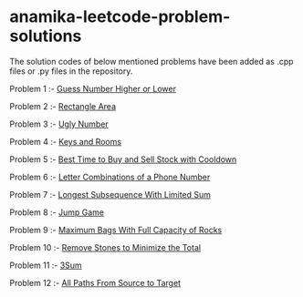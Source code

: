 # anamika-leetcode-problem-solutions

The solution codes of below mentioned problems have been added as .cpp files or .py files in the repository.  

Problem 1 :- [Guess Number Higher or Lower](https://leetcode.com/problems/guess-number-higher-or-lower/description/) 

Problem 2 :- [Rectangle Area](https://leetcode.com/problems/rectangle-area/submissions/845215903/)

Problem 3 :- [Ugly Number](https://leetcode.com/problems/ugly-number/description/)

Problem 4 :- [Keys and Rooms](https://leetcode.com/problems/keys-and-rooms/description/)

Problem 5 :- [Best Time to Buy and Sell Stock with Cooldown](https://leetcode.com/problems/best-time-to-buy-and-sell-stock-with-cooldown/)

Problem 6 :- [Letter Combinations of a Phone Number](https://leetcode.com/problems/letter-combinations-of-a-phone-number/)

Problem 7 :- [Longest Subsequence With Limited Sum](https://leetcode.com/problems/longest-subsequence-with-limited-sum/description/)

Problem 8 :- [Jump Game](https://leetcode.com/problems/jump-game/description/)

Problem 9 :- [Maximum Bags With Full Capacity of Rocks](https://leetcode.com/problems/maximum-bags-with-full-capacity-of-rocks/description/)

Problem 10 :- [Remove Stones to Minimize the Total](https://leetcode.com/problems/remove-stones-to-minimize-the-total/description/)

Problem 11 :- [3Sum](https://leetcode.com/problems/3sum/description/)

Problem 12 :- [All Paths From Source to Target](https://leetcode.com/problems/all-paths-from-source-to-target/description/)
